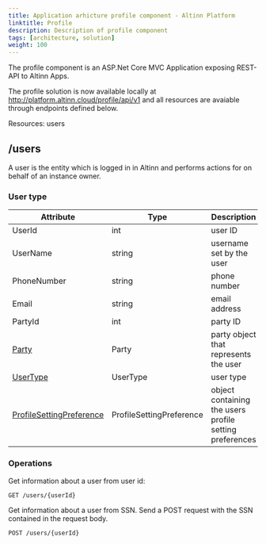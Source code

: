 ```yaml
---
title: Application arhicture profile component - Altinn Platform
linktitle: Profile
description: Description of profile component
tags: [architecture, solution]
weight: 100
---
```


The profile component is an ASP.Net Core MVC Application exposing REST-API to Altinn Apps.

The profile solution is now available locally at http://platform.altinn.cloud/profile/api/v1 and all resources are avaiable through endpoints defined below.

Resources: users

## /users
A user is the entity which is logged in in Altinn and performs actions for on behalf of an instance owner.

### User type
| Attribute | Type | Description |
| --------- | ---- | ----------- |
| UserId | int | user ID |
| UserName | string | username set by the user|
| PhoneNumber | string | phone number |
| Email | string  | email address|
| PartyId | int | party ID |
| [Party](https://github.com/Altinn/altinn-studio/blob/master/src/AltinnCore/ServiceLibrary/Models/Party.cs) | Party  | party object that represents the user |
| [UserType](https://github.com/Altinn/altinn-studio/blob/master/src/AltinnCore/ServiceLibrary/Enums/UserType.cs)  | UserType | user type |
| [ProfileSettingPreference](https://github.com/Altinn/altinn-studio/blob/master/src/AltinnCore/ServiceLibrary/Models/ProfileSettingPreference.cs) |  ProfileSettingPreference |  object containing the users profile setting preferences |

### Operations
Get information about a user from user id:

```http
GET /users/{userId}
```

Get information about a user from SSN. Send a POST request with the SSN contained in the request body.

```http
POST /users/{userId}
```
